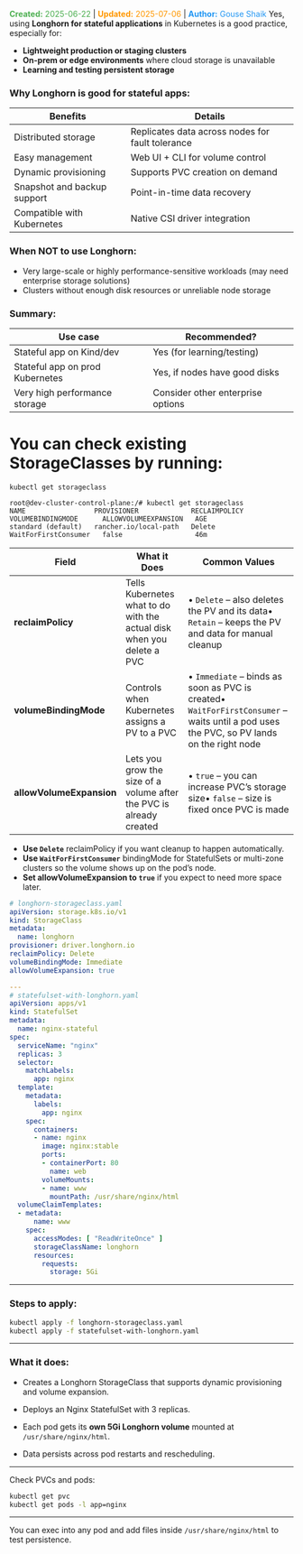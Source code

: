 <span style="color:#4caf50;"><b>Created:</b> 2025-06-22</span> | <span style="color:#ff9800;"><b>Updated:</b> 2025-07-06</span> | <span style="color:#2196f3;"><b>Author:</b> Gouse Shaik</span>
Yes, using **Longhorn for stateful applications** in Kubernetes is a good practice, especially for:

- **Lightweight production or staging clusters**
- **On-prem or edge environments** where cloud storage is unavailable
- **Learning and testing persistent storage**

### Why Longhorn is good for stateful apps:

|Benefits|Details|
|---|---|
|Distributed storage|Replicates data across nodes for fault tolerance|
|Easy management|Web UI + CLI for volume control|
|Dynamic provisioning|Supports PVC creation on demand|
|Snapshot and backup support|Point-in-time data recovery|
|Compatible with Kubernetes|Native CSI driver integration|

### When NOT to use Longhorn:

- Very large-scale or highly performance-sensitive workloads (may need enterprise storage solutions)
- Clusters without enough disk resources or unreliable node storage

### Summary:

|Use case|Recommended?|
|---|---|
|Stateful app on Kind/dev|Yes (for learning/testing)|
|Stateful app on prod Kubernetes|Yes, if nodes have good disks|
|Very high performance storage|Consider other enterprise options|
# You can check existing StorageClasses by running:
```
kubectl get storageclass

root@dev-cluster-control-plane:/# kubectl get storageclass
NAME                 PROVISIONER             RECLAIMPOLICY   VOLUMEBINDINGMODE      ALLOWVOLUMEEXPANSION   AGE
standard (default)   rancher.io/local-path   Delete          WaitForFirstConsumer   false                  46m
```

|Field|What it Does|Common Values|
|---|---|---|
|**reclaimPolicy**|Tells Kubernetes what to do with the actual disk when you delete a PVC|• `Delete` – also deletes the PV and its data• `Retain` – keeps the PV and data for manual cleanup|
|**volumeBindingMode**|Controls when Kubernetes assigns a PV to a PVC|• `Immediate` – binds as soon as PVC is created• `WaitForFirstConsumer` – waits until a pod uses the PVC, so PV lands on the right node|
|**allowVolumeExpansion**|Lets you grow the size of a volume after the PVC is already created|• `true` – you can increase PVC’s storage size• `false` – size is fixed once PVC is made|
- **Use `Delete`** reclaimPolicy if you want cleanup to happen automatically.
- **Use `WaitForFirstConsumer`** bindingMode for StatefulSets or multi-zone clusters so the volume shows up on the pod’s node.
- **Set allowVolumeExpansion to `true`** if you expect to need more space later.

```yaml
# longhorn-storageclass.yaml
apiVersion: storage.k8s.io/v1
kind: StorageClass
metadata:
  name: longhorn
provisioner: driver.longhorn.io
reclaimPolicy: Delete
volumeBindingMode: Immediate
allowVolumeExpansion: true

---
# statefulset-with-longhorn.yaml
apiVersion: apps/v1
kind: StatefulSet
metadata:
  name: nginx-stateful
spec:
  serviceName: "nginx"
  replicas: 3
  selector:
    matchLabels:
      app: nginx
  template:
    metadata:
      labels:
        app: nginx
    spec:
      containers:
      - name: nginx
        image: nginx:stable
        ports:
        - containerPort: 80
          name: web
        volumeMounts:
        - name: www
          mountPath: /usr/share/nginx/html
  volumeClaimTemplates:
  - metadata:
      name: www
    spec:
      accessModes: [ "ReadWriteOnce" ]
      storageClassName: longhorn
      resources:
        requests:
          storage: 5Gi
```

---

### Steps to apply:

```bash
kubectl apply -f longhorn-storageclass.yaml
kubectl apply -f statefulset-with-longhorn.yaml
```

---

### What it does:

- Creates a Longhorn StorageClass that supports dynamic provisioning and volume expansion.
    
- Deploys an Nginx StatefulSet with 3 replicas.
    
- Each pod gets its **own 5Gi Longhorn volume** mounted at `/usr/share/nginx/html`.
    
- Data persists across pod restarts and rescheduling.
    

---

Check PVCs and pods:

```bash
kubectl get pvc
kubectl get pods -l app=nginx
```

---

You can exec into any pod and add files inside `/usr/share/nginx/html` to test persistence.